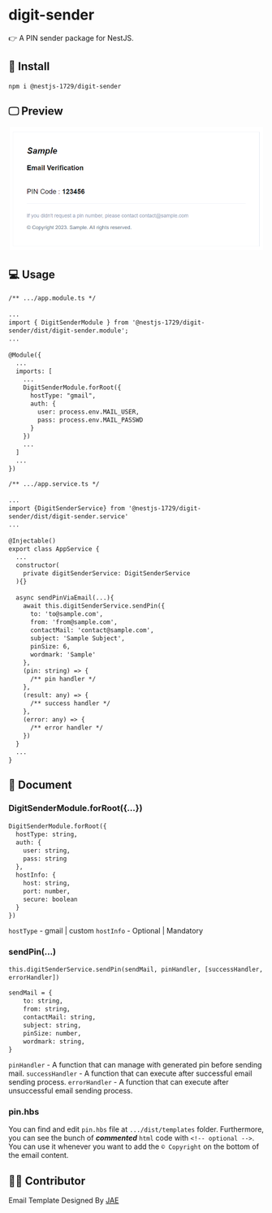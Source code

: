 # digit-sender
👉 A PIN sender package for NestJS.

## 🚀 Install

```
npm i @nestjs-1729/digit-sender
```

## 🖵 Preview

<p align="center">
<img src="https://github.com/jhc-dev-1729/digit-sender/blob/master/pin_template_sample.png?raw=true" alt="pin_template_sample" width="500px" textalign="center">
</p>

## 💻 Usage
```
/** .../app.module.ts */

...
import { DigitSenderModule } from '@nestjs-1729/digit-sender/dist/digit-sender.module';
...

@Module({
  ...
  imports: [
    ...
    DigitSenderModule.forRoot({
      hostType: "gmail",
      auth: {
        user: process.env.MAIL_USER,
        pass: process.env.MAIL_PASSWD
      }
    })
    ...
  ]
  ...
})
```
```
/** .../app.service.ts */

...
import {DigitSenderService} from '@nestjs-1729/digit-sender/dist/digit-sender.service'
...

@Injectable()
export class AppService {
  ...
  constructor(
    private digitSenderService: DigitSenderService
  ){}
  
  async sendPinViaEmail(...){
    await this.digitSenderService.sendPin({
      to: 'to@sample.com',
      from: 'from@sample.com',
      contactMail: 'contact@sample.com',
      subject: 'Sample Subject',
      pinSize: 6,
      wordmark: 'Sample'
    },
    (pin: string) => {
      /** pin handler */
    },
    (result: any) => {
      /** success handler */
    },
    (error: any) => {
      /** error handler */
    })
  }
  ...
}
```

## 📖 Document

### DigitSenderModule.forRoot({...})

``` 
DigitSenderModule.forRoot({
  hostType: string,
  auth: {
    user: string,
    pass: string
  },
  hostInfo: {
    host: string,
    port: number,
    secure: boolean
  }
}) 
```
``` hostType ``` - gmail | custom
``` hostInfo ``` - Optional | Mandatory

### sendPin(...)

```
this.digitSenderService.sendPin(sendMail, pinHandler, [successHandler, errorHandler])
```

``` 
sendMail = {
    to: string, 
    from: string,
    contactMail: string,
    subject: string, 
    pinSize: number,
    wordmark: string,
}
```

```pinHandler``` - A function that can manage with generated pin before sending mail.
```successHandler``` - A function that can execute after successful email sending process.
```errorHandler``` - A function that can execute after unsuccessful email sending process.

### pin.hbs
You can find and edit ```pin.hbs``` file at ```.../dist/templates``` folder. Furthermore, you can see the bunch of ***commented*** ```html``` code with ```<!-- optional -->```. You can use it whenever you want to add the ```© Copyright``` on the bottom of the email content.

## 🧑‍💻 Contributor 
Email Template Designed By [JAE](http://github.com/JAE-L)
